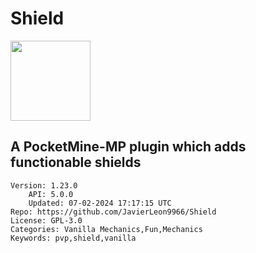 # Shield
<img src="https://raw.githubusercontent.com/JavierLeon9966/Shield/17b3520a8ff05e9cf0b6b8279891f716426714bb/icon.png" width="128" height="128" />

## A PocketMine-MP plugin which adds functionable shields
```properties
Version: 1.23.0
    API: 5.0.0
    Updated: 07-02-2024 17:17:15 UTC
Repo: https://github.com/JavierLeon9966/Shield
License: GPL-3.0
Categories: Vanilla Mechanics,Fun,Mechanics
Keywords: pvp,shield,vanilla
```